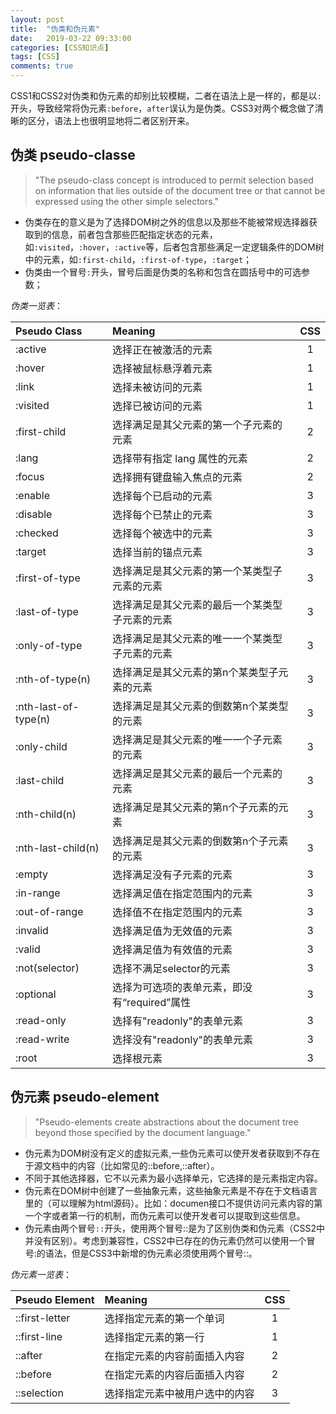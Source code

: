 ```yaml
---
layout: post
title:  "伪类和伪元素"
date:   2019-03-22 09:33:00
categories: [CSS知识点]
tags: [CSS]
comments: true
---
```


CSS1和CSS2对伪类和伪元素的却别比较模糊，二者在语法上是一样的，都是以`:`开头，导致经常将伪元素`:before`，`after`误认为是伪类。CSS3对两个概念做了清晰的区分，语法上也很明显地将二者区别开来。
<!--more-->

## 伪类 pseudo-classe

>"The pseudo-class concept is introduced to permit selection based on information that lies outside of the document tree or that cannot be expressed using the other simple selectors."

* 伪类存在的意义是为了选择DOM树之外的信息以及那些不能被常规选择器获取到的信息，前者包含那些匹配指定状态的元素，如`:visited`，`:hover`，`:active`等，后者包含那些满足一定逻辑条件的DOM树中的元素，如`:first-child`，`:first-of-type`，`:target`；
* 伪类由一个冒号`:`开头，冒号后面是伪类的名称和包含在圆括号中的可选参数；

*伪类一览表*：

<!-- <img src="/image/posts/blog101.png" style="display:block;margin:0 auto;"> -->

| Pseudo Class  | Meaning             | CSS      |
|:-------------|:------------------- |:--------:|
|   :active     | 选择正在被激活的元素  |     1    |
|   :hover	    | 选择被鼠标悬浮着元素	|     1	   |
|   :link	    | 选择未被访问的元素	|     1    |
|   :visited	|  选择已被访问的元素	|     1    |
|:first-child	| 选择满足是其父元素的第一个子元素的元素| 2 |
|:lang	        |	选择带有指定 lang 属性的元素|	2 |
|:focus	        |	选择拥有键盘输入焦点的元素|	2|
|:enable	    |	选择每个已启动的元素|	3|
|:disable	    |	选择每个已禁止的元素|	3|
|:checked	    |	选择每个被选中的元素|	3|
|:target	    |	选择当前的锚点元素|	3|
|:first-of-type	|	选择满足是其父元素的第一个某类型子元素的元素|	3|
|:last-of-type	|	选择满足是其父元素的最后一个某类型子元素的元素|	3|
|:only-of-type	|	选择满足是其父元素的唯一一个某类型子元素的元素|	3|
|:nth-of-type(n)|	选择满足是其父元素的第n个某类型子元素的元素|	3|
|:nth-last-of-type(n)|	选择满足是其父元素的倒数第n个某类型的元素|	3|
|:only-child	|	选择满足是其父元素的唯一一个子元素的元素|	3|
|:last-child	|	选择满足是其父元素的最后一个元素的元素|	3|
|:nth-child(n)	|	选择满足是其父元素的第n个子元素的元素|	3|
|:nth-last-child(n)	|	选择满足是其父元素的倒数第n个子元素的元素|	3|
|:empty	|	选择满足没有子元素的元素|	3|
|:in-range	|	选择满足值在指定范围内的元素|	3|
|:out-of-range	|	选择值不在指定范围内的元素|	3|
|:invalid	|	选择满足值为无效值的元素|	3|
|:valid	|	选择满足值为有效值的元素|	3|
|:not(selector)	|	选择不满足selector的元素|	3|
|:optional	|	选择为可选项的表单元素，即没有“required”属性|	3|
|:read-only	|	选择有"readonly"的表单元素|	3|
|:read-write	|	选择没有"readonly"的表单元素|	3|
|:root	|	选择根元素|	3|

## 伪元素 pseudo-element

>"Pseudo-elements create abstractions about the document tree beyond those specified by the document language."

* 伪元素为DOM树没有定义的虚拟元素,一些伪元素可以使开发者获取到不存在于源文档中的内容（比如常见的::before,::after）。
* 不同于其他选择器，它不以元素为最小选择单元，它选择的是元素指定内容。
* 伪元素在DOM树中创建了一些抽象元素，这些抽象元素是不存在于文档语言里的（可以理解为html源码）。比如：documen接口不提供访问元素内容的第一个字或者第一行的机制，而伪元素可以使开发者可以提取到这些信息。
* 伪元素由两个冒号`::`开头，使用两个冒号::是为了区别伪类和伪元素（CSS2中并没有区别）。考虑到兼容性，CSS2中已存在的伪元素仍然可以使用一个冒号:的语法，但是CSS3中新增的伪元素必须使用两个冒号::。

*伪元素一览表*：

| Pseudo Element  | Meaning             | CSS      |
|:-------------|:----------------------|:--------:|
|::first-letter	|选择指定元素的第一个单词 |	     1   |
|::first-line	|选择指定元素的第一行     |  	 1   |
|::after	    |在指定元素的内容前面插入内容|	  2   |
|::before	    |在指定元素的内容后面插入内容|	  2   |
|::selection	|选择指定元素中被用户选中的内容|  3   |


